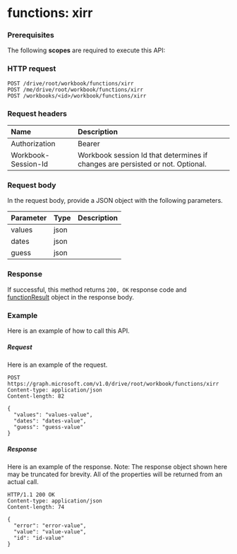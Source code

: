 # functions: xirr


### Prerequisites
The following **scopes** are required to execute this API: 
### HTTP request
<!-- { "blockType": "ignored" } -->
```http
POST /drive/root/workbook/functions/xirr
POST /me/drive/root/workbook/functions/xirr
POST /workbooks/<id>/workbook/functions/xirr

```
### Request headers
| Name       | Description|
|:---------------|:----------|
| Authorization  | Bearer <code>|
| Workbook-Session-Id  | Workbook session Id that determines if changes are persisted or not. Optional.|

### Request body
In the request body, provide a JSON object with the following parameters.

| Parameter	   | Type	|Description|
|:---------------|:--------|:----------|
|values|json||
|dates|json||
|guess|json||

### Response
If successful, this method returns `200, OK` response code and [functionResult](../resources/functionresult.md) object in the response body.

### Example
Here is an example of how to call this API.
##### Request
Here is an example of the request.
<!-- {
  "blockType": "request",
  "name": "functions_xirr"
}-->
```http
POST https://graph.microsoft.com/v1.0/drive/root/workbook/functions/xirr
Content-type: application/json
Content-length: 82

{
  "values": "values-value",
  "dates": "dates-value",
  "guess": "guess-value"
}
```

##### Response
Here is an example of the response. Note: The response object shown here may be truncated for brevity. All of the properties will be returned from an actual call.
<!-- {
  "blockType": "response",
  "truncated": true,
  "@odata.type": "microsoft.graph.functionResult"
} -->
```http
HTTP/1.1 200 OK
Content-type: application/json
Content-length: 74

{
  "error": "error-value",
  "value": "value-value",
  "id": "id-value"
}
```

<!-- uuid: 8fcb5dbc-d5aa-4681-8e31-b001d5168d79
2015-10-25 14:57:30 UTC -->
<!-- {
  "type": "#page.annotation",
  "description": "functions: xirr",
  "keywords": "",
  "section": "documentation",
  "tocPath": ""
}-->